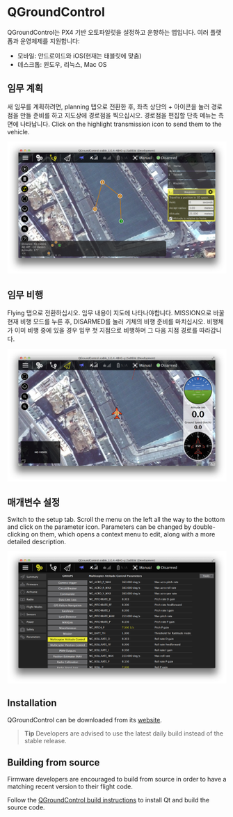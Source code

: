 # QGroundControl

QGroundControl는 PX4 기반 오토파일럿을 설정하고 운항하는 앱입니다. 여러 플랫폼과 운영체제를 지원합니다:

- 모바일: 안드로이드와 iOS(현재는 태블릿에 맞춤)
- 데스크톱: 윈도우, 리눅스, Mac OS

## 임무 계획

새 임무를 계획하려면, planning 탭으로 전환한 후, 좌측 상단의 + 아이콘을 눌러 경로점을 만들 준비를 하고 지도상에 경로점을 찍으십시오. 경로점을 편집할 단축 메뉴는 측면에 나타납니다. Click on the highlight transmission icon to send them to the vehicle.

![](../../assets/gcs/planning-mission.png)

## 임무 비행

Flying 탭으로 전환하십시오. 임무 내용이 지도에 나타나야합니다. MISSION으로 바꿀 현재 비행 모드를 누른 후, DISARMED를 눌러 기체의 비행 준비를 마치십시오. 비행체가 이미 비행 중에 있을 경우 임무 첫 지점으로 비행하며 그 다음 지점 경로를 따라갑니다.

![](../../assets/gcs/flying-mission.png)

## 매개변수 설정

Switch to the setup tab. Scroll the menu on the left all the way to the bottom and click on the parameter icon. Parameters can be changed by double-clicking on them, which opens a context menu to edit, along with a more detailed description.

![](../../assets/gcs/setting-parameter.png)

## Installation

QGroundControl can be downloaded from its [website](http://qgroundcontrol.com/downloads).

> **Tip** Developers are advised to use the latest daily build instead of the stable release.

## Building from source

Firmware developers are encouraged to build from source in order to have a matching recent version to their flight code.

Follow the [QGroundControl build instructions](https://dev.qgroundcontrol.com/en/getting_started/) to install Qt and build the source code.